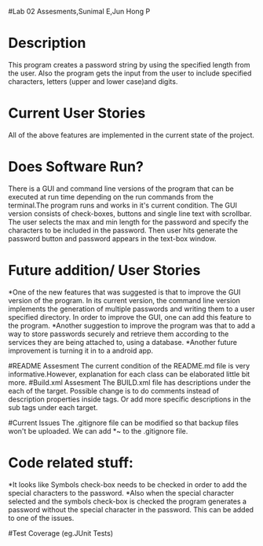 #Lab 02 Assesments,Sunimal E,Jun Hong P

Description
===========
This program creates a password string by using the specified length from the user. Also the program gets the input from the user to include specified characters, letters (upper and lower case)and digits.

Current User Stories
====================
All of the above features are implemented in the current state of the project.

Does Software Run?
==================
There is a GUI and command line versions of the program that can be executed at run time depending on the run commands from the terminal.The program runs and works in it's current condition. 
The GUI version consists of check-boxes, buttons and single line text with scrollbar. The user selects the max and min length for the password and specify the characters to be included in the password. Then user hits generate the password button and password appears in the text-box window.

Future addition/ User Stories
=============================
*One of the new features that was suggested is that to improve the GUI version of the program. In its current version, the command line version implements the generation of multiple passwords and writing them to a user specified directory. In order to improve the GUI, one can add this feature to the program. 
*Another suggestion to improve the program was that to add a way to store passwords securely and retrieve them according to the services they are being attached to, using a database.
*Another future improvement is turning it in to a android app.

#README Assesment
The current condition of the README.md file is very informative.However, explanation for each class can be elaborated little bit more. 
#Build.xml Assesment
The BUILD.xml file has descriptions under the each of the target. Possible change is to do comments instead of description properties inside tags. Or add more specific descriptions in the sub tags under each target.

#Current Issues
The .gitignore file can be modified so that backup files won't be uploaded. We can add *~ to the .gitignore file. 

Code related stuff:
===================
*It looks like Symbols check-box needs to be checked in order to add the special characters to the password. 
*Also when the special character selected and the symbols check-box is checked the program generates a password without the special character in the password. This can be added to one of the issues. 

#Test Coverage (eg.JUnit Tests)

